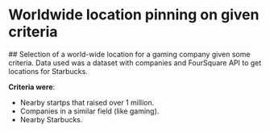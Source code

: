 
# Worldwide location pinning on given criteria 

## Selection of a world-wide location for a gaming company given some criteria. Data used was a dataset with companies and FourSquare API to get locations for Starbucks. 
 
**Criteria were**:
- Nearby startps that raised over 1 million.
- Companies in a similar field (like gaming).
- Nearby Starbucks.

